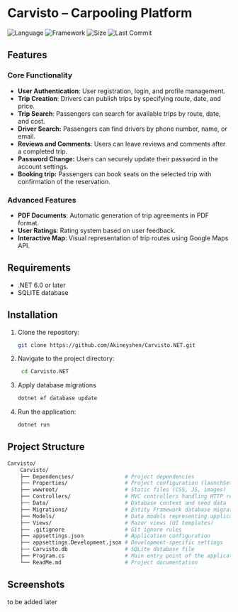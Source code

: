 # Carvisto – Carpooling Platform
![Language](https://img.shields.io/badge/Language-C%23-brightgreen?style=for-the-badge&logo=sharp&logoColor=813787&color=813787&labelColor=FCFCFC)
![Framework](https://img.shields.io/badge/Framework-.NET-brightgreen?style=for-the-badge&logo=dotnet&logoColor=813787&color=813787&labelColor=FCFCFC)
![Size](https://img.shields.io/github/repo-size/Akineyshen/Carvisto.NET?label=Size&style=for-the-badge&color=813787&labelColor=FCFCFC)
![Last Commit](https://img.shields.io/github/last-commit/Akineyshen/Carvisto.NET?label=Last%20Commit&style=for-the-badge&color=813787&labelColor=FCFCFC)

## Features
### Core Functionality
- **User Authentication**: User registration, login, and profile management.
- **Trip Creation**: Drivers can publish trips by specifying route, date, and price.
- **Trip Search**: Passengers can search for available trips by route, date, and cost.
- **Driver Search:** Passengers can find drivers by phone number, name, or email.
- **Reviews and Comments**: Users can leave reviews and comments after a completed trip.
- **Password Change:** Users can securely update their password in the account settings.
- **Booking trip:** Passengers can book seats on the selected trip with confirmation of the reservation.

### Advanced Features
- **PDF Documents**: Automatic generation of trip agreements in PDF format.
- **User Ratings**: Rating system based on user feedback.
- **Interactive Map**: Visual representation of trip routes using Google Maps API.

## Requirements
- .NET 6.0 or later
- SQLITE database

## Installation
1. Clone the repository:
   ```bash
   git clone https://github.com/Akineyshen/Carvisto.NET.git
   ```
2. Navigate to the project directory:
   ```bash
    cd Carvisto.NET
    ```
3. Apply database migrations
    ```bash
    dotnet ef database update
    ```
4. Run the application:
   ```bash
   dotnet run
   ```

## Project Structure
```bash
Carvisto/
    Carvisto/
    ├── Dependencies/                # Project dependencies
    ├── Properties/                  # Project configuration (launchSettings.json)
    ├── wwwroot/                     # Static files (CSS, JS, images)
    ├── Controllers/                 # MVC controllers handling HTTP requests
    ├── Data/                        # Database context and seed data
    ├── Migrations/                  # Entity Framework database migrations
    ├── Models/                      # Data models representing application entities
    ├── Views/                       # Razor views (UI templates)
    ├── .gitignore                   # Git ignore rules
    ├── appsettings.json             # Application configuration
    ├── appsettings.Development.json # Development-specific settings
    ├── Carvisto.db                  # SQLite database file
    ├── Program.cs                   # Main entry point of the application
    └── ReadMe.md                    # Project documentation
```

## Screenshots

to be added later

